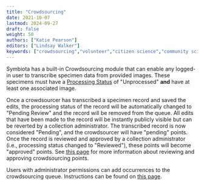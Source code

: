 ```yaml
---
title: "Crowdsourcing"
date: 2021-10-07
lastmod: 2024-09-27
draft: false
weight: 50
authors: ["Katie Pearson"]
editors: ["Lindsay Walker"]
keywords: ["crowdsourcing","volunteer","citizen science","community science"]
---
```


Symbiota has a built-in Crowdsourcing module that can enable any logged-in user to transcribe specimen data from provided images. These specimens must have a [Processing Status](/docs/Editor_Guide/Editing_Searching_Records/processing_status) of "Unprocessed" **and** have at least one associated image.

Once a crowdsourcer has transcribed a specimen record and saved the edits, the processing status of the record will be automatically changed to "Pending Review" and the record will be removed from the queue. All edits that have been made to the record will be instantly publicly visible but can be reverted by a collection administrator. The transcribed record is now considered "Pending", and the crowdsourcer will have "pending" points. Once the record is reviewed and approved by a collection administrator (i.e., processing status changed to "Reviewed"), these points will become "approved" points. See [this page](/docs/Collection_Manager_Guide/Crowdsourcing/reviewing_crowdsourcing) for more information about reviewing and approving crowdsourcing points.

Users with administrator permissions can add occurrences to the crowdsourcing queue. Instructions can be found on [this page](/docs/Collection_Manager_Guide/Crowdsourcing/adding_crowdsourcing).
